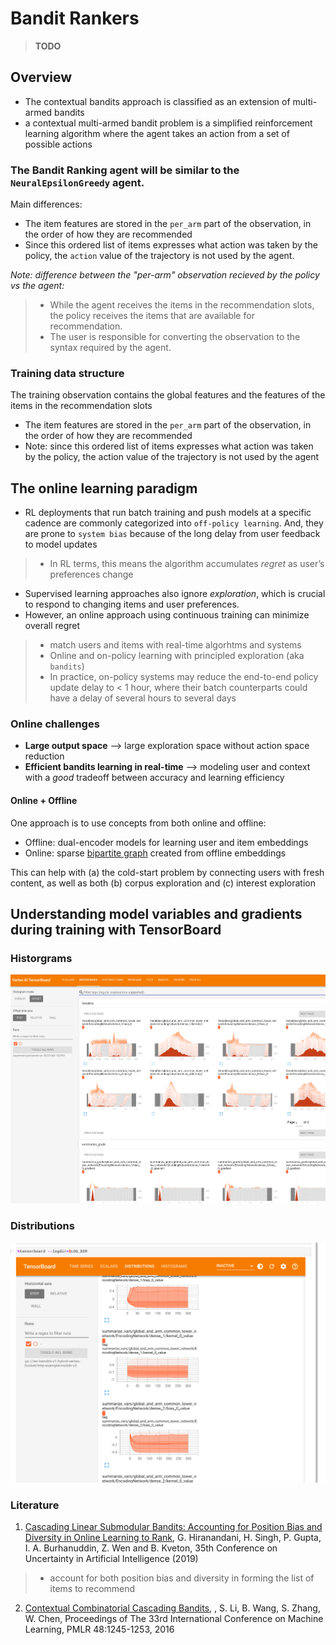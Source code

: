 # Bandit Rankers

> **TODO**

## Overview

* The contextual bandits approach is classified as an extension of multi-armed bandits
* a contextual multi-armed bandit problem is a simplified reinforcement learning algorithm where the agent takes an action from a set of possible actions 

### The **Bandit Ranking** agent will be similar to the `NeuralEpsilonGreedy` agent. 

Main differences:
* The item features are stored in the `per_arm` part of the observation, in the order of how they are recommended
* Since this ordered list of items expresses what action was taken by the policy,
the `action` value of the trajectory is not used by the agent.

*Note: difference between the "per-arm" observation recieved by the policy vs the agent:*

> * While the agent receives the items in the recommendation slots, the policy receives the items that are available for recommendation. 
> * The user is responsible for converting the observation to the syntax required by the agent.


### Training data structure

The training observation contains the global features and the features of the items in the recommendation slots 
* The item features are stored in the `per_arm` part of the observation, in the order of how they are recommended
* Note: since this ordered list of items expresses what action was taken by the policy, the action value of the trajectory is not used by the agent

## The online learning paradigm
* RL deployments that run batch training and push models at a specific cadence are commonly categorized into `off-policy learning`. And, they are prone to `system bias` because of the long delay from user feedback to model updates
> * In RL terms, this means the algorithm accumulates *regret* as user’s preferences change
* Supervised learning approaches also ignore *exploration*, which is crucial to respond to changing items and user preferences. 
* However, an online approach using continuous training can minimize overall regret
> * match users and items with real-time algorhtms and systems
> * Online and on-policy learning with principled exploration (aka `bandits`)
> * In practice, on-policy systems may reduce the end-to-end policy update delay to < 1 hour, where their batch counterparts could have a delay of several hours to several days 

### Online challenges 
* **Large output space** --> large exploration space without action space reduction
* **Efficient bandits learning in real-time** --> modeling user and context with a *good* tradeoff between accuracy and learning efficiency

#### Online + Offline
One approach is to use concepts from both online and offline:
* Offline: dual-encoder models for learning user and item embeddings
* Online: sparse [bipartite graph](https://www.geeksforgeeks.org/bipartite-graph/#:~:text=A%20Bipartite%20Graph%20is%20a,V%20and%20v%20to%20U.) created from offline embeddings

This can help with (a) the cold-start problem by connecting users with fresh content, as well as both (b) corpus exploration and (c) interest exploration  

## Understanding model variables and gradients during training with TensorBoard

### Historgrams

![alt text](https://github.com/tottenjordan/tf_vertex_agents/blob/main/imgs/tb_histo_grams_full.png)

### Distributions

![alt text](https://github.com/tottenjordan/tf_vertex_agents/blob/main/imgs/distributions_ranking.png)

### Literature
1. [Cascading Linear Submodular Bandits: Accounting for Position Bias and Diversity in Online Learning to Rank](http://auai.org/uai2019/proceedings/papers/248.pdf), G. Hiranandani, H. Singh, P. Gupta, I. A. Burhanuddin, Z. Wen and B. Kveton, 35th Conference on Uncertainty in Artificial Intelligence (2019)
> * account for both position bias and diversity in forming the list of items to recommend
2. [Contextual Combinatorial Cascading Bandits](http://proceedings.mlr.press/v48/lif16.html), , S. Li, B. Wang, S. Zhang, W. Chen, Proceedings of The 33rd International Conference on Machine Learning, PMLR 48:1245-1253, 2016